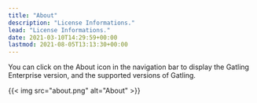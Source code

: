 ```yaml
---
title: "About"
description: "License Informations."
lead: "License Informations."
date: 2021-03-10T14:29:59+00:00
lastmod: 2021-08-05T13:13:30+00:00
---
```


You can click on the About icon in the navigation bar to display the Gatling Enterprise version, and the supported versions of Gatling.

{{< img src="about.png" alt="About" >}}
